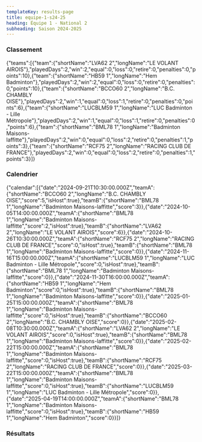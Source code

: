 ```yaml
---
templateKey: results-page
title: equipe-1-s24-25
heading: Équipe 1 - National 2
subheading: Saison 2024-2025
---
```

### Classement

<teamranking>{"teams":[{"team":{"shortName":"LVA62 2","longName":"LE VOLANT AIROIS"},"playedDays":2,"win":2,"equal":0,"loss":0,"retire":0,"penalties":0,"points":10},{"team":{"shortName":"HB59 1","longName":"Hem Badminton"},"playedDays":2,"win":2,"equal":0,"loss":0,"retire":0,"penalties":0,"points":10},{"team":{"shortName":"BCCO60 2","longName":"B.C. CHAMBLY OISE"},"playedDays":2,"win":1,"equal":0,"loss":1,"retire":0,"penalties":0,"points":6},{"team":{"shortName":"LUCBLM59 1","longName":"LUC Badminton - Lille Métropole"},"playedDays":2,"win":1,"equal":0,"loss":1,"retire":0,"penalties":0,"points":6},{"team":{"shortName":"BML78 1","longName":"Badminton Maisons-laffitte"},"playedDays":2,"win":0,"equal":0,"loss":2,"retire":0,"penalties":1,"points":3},{"team":{"shortName":"RCF75 2","longName":"RACING CLUB DE FRANCE"},"playedDays":2,"win":0,"equal":0,"loss":2,"retire":0,"penalties":1,"points":3}]}</teamranking>

### Calendrier

<teamcalendar>{"calendar":[{"date":"2024-09-21T10:30:00.000Z","teamA":{"shortName":"BCCO60 2","longName":"B.C. CHAMBLY OISE","score":5,"isHost":true},"teamB":{"shortName":"BML78 1","longName":"Badminton Maisons-laffitte","score":3}},{"date":"2024-10-05T14:00:00.000Z","teamA":{"shortName":"BML78 1","longName":"Badminton Maisons-laffitte","score":2,"isHost":true},"teamB":{"shortName":"LVA62 2","longName":"LE VOLANT AIROIS","score":6}},{"date":"2024-10-26T10:30:00.000Z","teamA":{"shortName":"RCF75 2","longName":"RACING CLUB DE FRANCE","score":0,"isHost":true},"teamB":{"shortName":"BML78 1","longName":"Badminton Maisons-laffitte","score":0}},{"date":"2024-11-16T15:00:00.000Z","teamA":{"shortName":"LUCBLM59 1","longName":"LUC Badminton - Lille Métropole","score":0,"isHost":true},"teamB":{"shortName":"BML78 1","longName":"Badminton Maisons-laffitte","score":0}},{"date":"2024-11-30T16:00:00.000Z","teamA":{"shortName":"HB59 1","longName":"Hem Badminton","score":0,"isHost":true},"teamB":{"shortName":"BML78 1","longName":"Badminton Maisons-laffitte","score":0}},{"date":"2025-01-25T15:00:00.000Z","teamA":{"shortName":"BML78 1","longName":"Badminton Maisons-laffitte","score":0,"isHost":true},"teamB":{"shortName":"BCCO60 2","longName":"B.C. CHAMBLY OISE","score":0}},{"date":"2025-02-08T10:30:00.000Z","teamA":{"shortName":"LVA62 2","longName":"LE VOLANT AIROIS","score":0,"isHost":true},"teamB":{"shortName":"BML78 1","longName":"Badminton Maisons-laffitte","score":0}},{"date":"2025-02-22T15:00:00.000Z","teamA":{"shortName":"BML78 1","longName":"Badminton Maisons-laffitte","score":0,"isHost":true},"teamB":{"shortName":"RCF75 2","longName":"RACING CLUB DE FRANCE","score":0}},{"date":"2025-03-22T15:00:00.000Z","teamA":{"shortName":"BML78 1","longName":"Badminton Maisons-laffitte","score":0,"isHost":true},"teamB":{"shortName":"LUCBLM59 1","longName":"LUC Badminton - Lille Métropole","score":0}},{"date":"2025-04-19T14:00:00.000Z","teamA":{"shortName":"BML78 1","longName":"Badminton Maisons-laffitte","score":0,"isHost":true},"teamB":{"shortName":"HB59 1","longName":"Hem Badminton","score":0}}]}</teamcalendar>

### Résultats